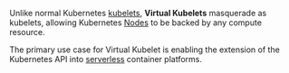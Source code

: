 Unlike normal Kubernetes [kubelets](https://kubernetes.io/docs/reference/command-line-tools-reference/kubelet/), **Virtual Kubelets** masquerade as kubelets, allowing Kubernetes [Nodes](https://kubernetes.io/docs/concepts/architecture/nodes/) to be backed by any compute resource.

The primary use case for Virtual Kubelet is enabling the extension of the Kubernetes API into [serverless](https://en.wikipedia.org/wiki/Serverless_computing) container platforms.
